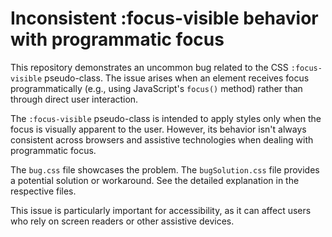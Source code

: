 # Inconsistent :focus-visible behavior with programmatic focus

This repository demonstrates an uncommon bug related to the CSS `:focus-visible` pseudo-class.  The issue arises when an element receives focus programmatically (e.g., using JavaScript's `focus()` method) rather than through direct user interaction.

The `:focus-visible` pseudo-class is intended to apply styles only when the focus is visually apparent to the user. However, its behavior isn't always consistent across browsers and assistive technologies when dealing with programmatic focus.

The `bug.css` file showcases the problem.  The `bugSolution.css` file provides a potential solution or workaround.  See the detailed explanation in the respective files.

This issue is particularly important for accessibility, as it can affect users who rely on screen readers or other assistive devices.